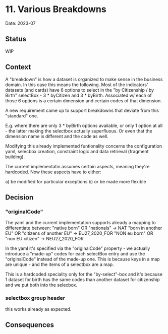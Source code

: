 # 11. Various Breakdowns

Date: 2023-07

## Status

WIP

## Context

A "breakdown" is how a dataset is organized to make sense in the business domain.
In this case this means the following.
Most of the indicators' datasets (and cards) have 6 options to select in the "by Citizenship / by Birth" selectBox - 3 * byCitizen and 3 * byBirth.
Associated w/ each of those 6 options is a certain dimension and certain codes of that dimension.

A new requirement came up to support breakdowns that deviate from this "standard" one.

E.g. where there are only 3 * byBirth options available, or only 1 option at all - the latter making the selectbox actually superfluous. Or even that the dimension name is different and the code as well.

Modifying this already implemented funtionality concerns the configuration yaml, selecbox creation, constraint logic and data retrieval (fragment building).

The current implementatin assumes certain aspects, meaning they're hardcoded.
Now these aspects have to either:

a) be modified for particular exceptions
b) or be made more flexible

## Decision

### "originalCode"

The yaml and the current implementation supports already a mapping to differentiate between:
"native born" OR "nationals" -> NAT
"born in another EU" OR "citizens of another EU" -> EU27_2020_FOR
"NON eu born" OR "non EU citizen" -> NEU27_2020_FOR

In the yaml it's specified via the "originalCode" property - we actually introduce a "made-up" codes for each selectBox entry and use the "originalCode" instead of the made-up one. This is because keys in a map are unique - and the items of a selectbox are a map.

This is a hardcoded speciality only for the "by-select"-box and it's because 1 dataset for birth has the same codes than another dataset for citizenship and we put both into the selecbox.

### selectbox group header

this works already as expected.

### 


## Consequences
